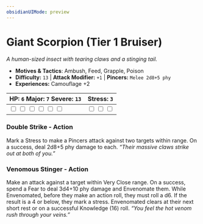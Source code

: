 ```yaml
---
obsidianUIMode: preview
---
```

# Giant Scorpion (Tier 1 Bruiser)

*A human-sized insect with tearing claws and a stinging tail.*

- **Motives & Tactics**: Ambush, Feed, Grapple, Poison
- **Difficulty:** `13` | **Attack Modifier:** `+1` | **Pincers:** `Melee 2d8+5 phy`
- **Experiences:** Camouflage +2

| HP: `6` Major: `7` Severe: `13` | Stress: `3` |
|--|--|
|  <input type="checkbox" unchecked id="b71934e5"> <input type="checkbox" unchecked id="eb6913a8"> <input type="checkbox" unchecked id="fd48b455"> <input type="checkbox" unchecked id="e78e435b"> <input type="checkbox" unchecked id="52d233b3"> <input type="checkbox" unchecked id="7cadf1f5"> |  <input type="checkbox" unchecked id="523e001d"> <input type="checkbox" unchecked id="8185a7f5"> <input type="checkbox" unchecked id="41c43a26"> |

### Double Strike - Action

Mark a Stress to make a Pincers attack against two targets within range. On a success, deal 2d8+5 phy damage to each. *“Their massive claws strike out at both of you.”*

### Venomous Stinger - Action

Make an attack against a target within Very Close range. On a success, spend a Fear to deal 3d4+10 phy damage and Envenomate them. While Envenomated, before they make an action roll, they must roll a d6. If the result is a 4 or below, they mark a stress. Envenomated clears at their next short rest or on a successful Knowledge (16) roll. *“You feel the hot venom rush through your veins.”*



